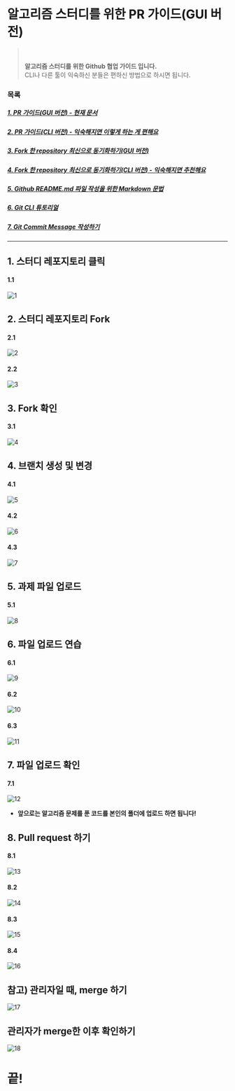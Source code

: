 # 알고리즘 스터디를 위한 PR 가이드(GUI 버전)

><br>
>
> __알고리즘 스터디를 위한 Github 협업 가이드 입니다.__ <br>
> CLI나 다른 툴이 익숙하신 분들은 편하신 방법으로 하시면 됩니다. 
><br>

### 목록
##### [1. PR 가이드(GUI 버전) - 현재 문서](#1.-스터디-레포지토리-클릭)
##### [2. PR 가이드(CLI 버전) - 익숙해지면 이렇게 하는 게 편해요](https://dev-youngjun.tistory.com/47?category=867656)
##### [3. Fork 한 repository 최신으로 동기화하기(GUI 버전)](https://github.com/KirstieJane/STEMMRoleModels/wiki/Syncing-your-fork-to-the-original-repository-via-the-browser)
##### [4. Fork 한 repository 최신으로 동기화하기(CLI 버전) - 익숙해지면 추천해요](https://json.postype.com/post/210431)
##### [5. Github README.md 파일 작성을 위한 Markdown 문법](https://dev-youngjun.tistory.com/51)
##### [6. Git CLI 튜토리얼](https://backlog.com/git-tutorial/kr/intro/intro1_1.html)
##### [7. Git Commit Message 작성하기](https://mulgyeolog.today/Dev%20Basic/[Git]%20git-commit-message-style-guide/)

---
## 1. 스터디 레포지토리 클릭
#### 1.1
![1](/img/슬라이드1.PNG)

## 2. 스터디 레포지토리 Fork
#### 2.1
![2](/img/슬라이드2.PNG)
#### 2.2
![3](/img/슬라이드3.PNG)

## 3. Fork 확인
#### 3.1
![4](/img/슬라이드4.PNG)

## 4. 브랜치 생성 및 변경
#### 4.1
![5](/img/슬라이드5.PNG)
#### 4.2
![6](/img/슬라이드6.PNG)
#### 4.3
![7](/img/슬라이드7.PNG)

## 5. 과제 파일 업로드
#### 5.1
![8](/img/슬라이드8.PNG)

## 6. 파일 업로드 연습
#### 6.1
![9](/img/슬라이드9.PNG)
#### 6.2
![10](/img/슬라이드10.PNG)
#### 6.3
![11](/img/슬라이드11.PNG)

## 7. 파일 업로드 확인
#### 7.1
![12](/img/슬라이드12.PNG)

- __앞으로는 알고리즘 문제를 푼 코드를 본인의 폴더에 업로드 하면 됩니다!__


## 8. Pull request 하기
#### 8.1
![13](/img/슬라이드13.PNG)
#### 8.2
![14](/img/슬라이드14.PNG)
#### 8.3
![15](/img/슬라이드15.PNG)
#### 8.4
![16](/img/슬라이드16.PNG)

## 참고) 관리자일 때, merge 하기
![17](/img/슬라이드17.PNG)

## 관리자가 merge한 이후 확인하기
![18](/img/슬라이드18.PNG)

# 끝!
